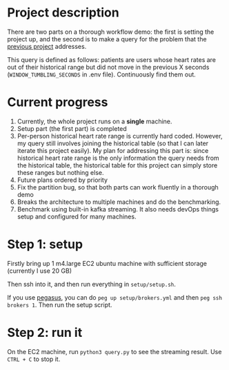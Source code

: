 # Project description

There are two parts on a thorough workflow demo: the first is setting the project up, and the second is to make a query for the problem that the [previous project](https://github.com/anshu3769/SmartDevice_DataPipeline) addresses.

This query is defined as follows: patients are users whose heart rates are out of their historical range but did not move in the previous X seconds (`WINDOW_TUMBLING_SECONDS` in .env file). Continuously find them out.

# Current progress

1. Currently, the whole project runs on a **single** machine. 
2. Setup part (the first part) is completed
3. Per-person historical heart rate range is currently hard coded. However, my query still involves joining the historical table (so that I can later iterate this project easily). My plan for addressing this part is: since historical heart rate range is the only information the query needs from the historical table, the historical table for this project can simply store these ranges but nothing else.
4. Future plans ordered by priority
  1. Fix the partition bug, so that both parts can work fluently in a thorough demo
  2. Breaks the architecture to multiple machines and do the benchmarking.
  3. Benchmark using built-in kafka streaming. It also needs devOps things setup and configured for many machines.


# Step 1: setup

Firstly bring up 1 m4.large EC2 ubuntu machine with sufficient storage (currently I use 20 GB)

Then ssh into it, and then run everything in `setup/setup.sh`.

If you use [pegasus](https://github.com/InsightDataScience/pegasus), you can do `peg up setup/brokers.yml` and then `peg ssh brokers 1`. Then run the setup script.

# Step 2: run it

On the EC2 machine, run `python3 query.py` to see the streaming result. Use `CTRL + C` to stop it.
